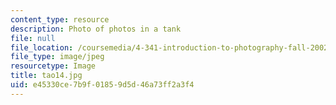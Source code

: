 ```yaml
---
content_type: resource
description: Photo of photos in a tank
file: null
file_location: /coursemedia/4-341-introduction-to-photography-fall-2002/e45330ce7b9f01859d5d46a73ff2a3f4_tao14.jpg
file_type: image/jpeg
resourcetype: Image
title: tao14.jpg
uid: e45330ce-7b9f-0185-9d5d-46a73ff2a3f4
---
```

